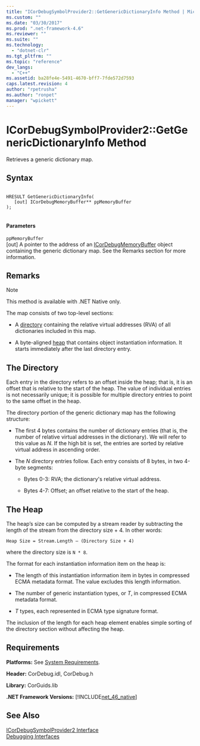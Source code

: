 ```yaml
---
title: "ICorDebugSymbolProvider2::GetGenericDictionaryInfo Method | Microsoft Docs"
ms.custom: ""
ms.date: "03/30/2017"
ms.prod: ".net-framework-4.6"
ms.reviewer: ""
ms.suite: ""
ms.technology: 
  - "dotnet-clr"
ms.tgt_pltfrm: ""
ms.topic: "reference"
dev_langs: 
  - "C++"
ms.assetid: ba28fe4e-5491-4670-bff7-7fde572d7593
caps.latest.revision: 4
author: "rpetrusha"
ms.author: "ronpet"
manager: "wpickett"
---
```

# ICorDebugSymbolProvider2::GetGenericDictionaryInfo Method
Retrieves a generic dictionary map.  
  
## Syntax  
  
```  
  
HRESULT GetGenericDictionaryInfo(  
   [out] ICorDebugMemoryBuffer** ppMemoryBuffer  
);  
  
```  
  
#### Parameters  
 `ppMemoryBuffer`  
 [out] A pointer to the address of an [ICorDebugMemoryBuffer](../../../../docs/framework/unmanaged-api/debugging/icordebugmemorybuffer-interface.md) object containing the generic dictionary map. See the Remarks section for more information.  
  
## Remarks  
  
> [!NOTE]
>  This method is available with .NET Native only.  
  
 The map consists of two top-level sections:  
  
-   A [directory](#Directory) containing the relative virtual addresses (RVA) of all dictionaries included in this map.  
  
-   A byte-aligned [heap](#Heap) that contains object instantiation information. It starts immediately after the last directory entry.  
  
<a name="Directory"></a>   
## The Directory  
 Each entry in the directory refers to an offset inside the heap; that is, it is an offset that is relative to the start of the heap. The value of individual entries is not necessarily unique; it is possible for multiple directory entries to point to the same offset in the heap.  
  
 The directory portion of the generic dictionary map has the following structure:  
  
-   The first 4 bytes contains the number of dictionary entries (that is, the number of relative virtual addresses in the dictionary). We will refer to this value as *N*. If the high bit is set, the entries are sorted by relative virtual address in ascending order.  
  
-   The *N* directory entries follow. Each entry consists of 8 bytes, in two 4-byte segments:  
  
    -   Bytes 0-3: RVA; the dictionary's relative virtual address.  
  
    -   Bytes 4-7: Offset; an offset relative to the start of the heap.  
  
<a name="Heap"></a>   
## The Heap  
 The heap’s size can be computed by a stream reader by subtracting the length of the stream from the directory size + 4. In other words:  
  
```  
Heap Size = Stream.Length – (Directory Size + 4)  
```  
  
 where the directory size is `N * 8`.  
  
 The format for each instantiation information item on the heap is:  
  
-   The length of this instantiation information item in bytes in compressed ECMA metadata format. The value excludes this length information.  
  
-   The number of generic instantiation types, or *T*, in compressed ECMA metadata format.  
  
-   *T* types, each represented in ECMA type signature format.  
  
 The inclusion of the length for each heap element enables simple sorting of the directory section without affecting the heap.  
  
## Requirements  
 **Platforms:** See [System Requirements](../../../../docs/framework/getting-started/system-requirements.md).  
  
 **Header:** CorDebug.idl, CorDebug.h  
  
 **Library:** CorGuids.lib  
  
 **.NET Framework Versions:** [!INCLUDE[net_46_native](../../../../includes/net-46-native-md.md)]  
  
## See Also  
 [ICorDebugSymbolProvider2 Interface](../../../../docs/framework/unmanaged-api/debugging/icordebugsymbolprovider2-interface.md)   
 [Debugging Interfaces](../../../../docs/framework/unmanaged-api/debugging/debugging-interfaces.md)